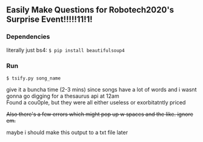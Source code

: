## Easily Make Questions for Robotech2020's Surprise Event!!!!!11!1!

### Dependencies
literally just bs4:
`$ pip install beautifulsoup4` 

### Run
`$ tsify.py song_name`

give it a buncha time (2-3 mins) since songs have a lot of words and i wasnt gonna go digging for a thesaurus api at 12am  
Found a cou0ple, but they were all either useless or exorbitatntly priced  

~~Also there's a few errors which might pop up w spaces and the like. ignore em.~~  

maybe i should make this output to a txt file later